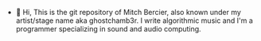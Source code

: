 - 👋 Hi, This is the git repository of Mitch Bercier, also known under my artist/stage name aka ghostchamb3r. I write algorithmic music and I'm a programmer specializing in sound and audio computing. 


